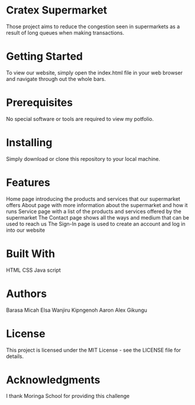 # Cratex Supermarket

Those project aims to reduce the congestion seen in supermarkets as a result of long queues when making transactions.

# Getting Started
To view our website, simply open the index.html file in your web browser and navigate through out the whole bars.

# Prerequisites
No special software or tools are required to view my potfolio.

# Installing
Simply download or clone this repository to your local machine.

# Features
Home page introducing the products and services that our supermarket offers
About page with more information about the supermarket and how it runs
Service page with a list of the products and services offered by the supermarket
The Contact page shows all the ways and medium that can be used to reach us
The Sign-In page is used to create an account and log in into our website

# Built With 
HTML
CSS
Java script

# Authors
Barasa Micah
Elsa Wanjiru
Kipngenoh Aaron
Alex Gikungu

# License
This project is licensed under the MIT License - see the LICENSE file for details.

# Acknowledgments
I thank Moringa School for providing this challenge
